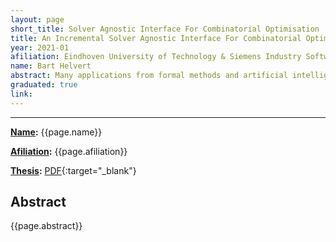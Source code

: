 ```yaml
---
layout: page
short_title: Solver Agnostic Interface For Combinatorial Optimisation
title: An Incremental Solver Agnostic Interface For Combinatorial Optimisation Solving
year: 2021-01
afiliation: Eindhoven University of Technology & Siemens Industry Software (SISW)
name: Bart Helvert
abstract: Many applications from formal methods and artificial intelligence use machine reasoning solvers to solve computationally-hard problems. There are various types of solvers with varying performance for different types of problems, and it is not always clear which solver technology is most appropriate. Comparing different solvers is difficult, because every solver provides its own unique API. Existing solutions to this problem exist, but often only support a sub-class of solvers or are implemented as an external DSL. This report is a master thesis preparation that sketches the techniques and technology used in the machine reasoning domain and proposes a solver agnostic API in the form of a C++ interface.
graduated: true
link:
---
```


---
**[Name](#):** {{page.name}}

**[Afiliation](#):** {{page.afiliation}}

**[Thesis](#):** [PDF]({{page.link}}){:target="_blank"}

## Abstract

{{page.abstract}}